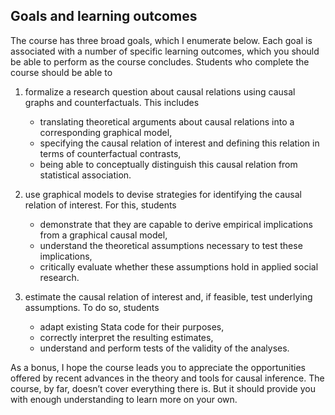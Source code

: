 
## Goals and learning outcomes

The course has three broad goals, which I enumerate below. Each goal is associated with a number of specific learning outcomes, which you should be able to perform as the course concludes. Students who complete the course should be able to

1. formalize a research question about causal relations using causal graphs and counterfactuals. This includes
   * translating theoretical arguments about causal relations into a corresponding graphical model,
   * specifying the causal relation of interest and defining this relation in terms of counterfactual contrasts,
   * being able to conceptually distinguish this causal relation from statistical association.
   
2. use graphical models to devise strategies for identifying the causal relation of interest. For this, students
   * demonstrate that they are capable to derive empirical implications from a graphical causal model,
   * understand the theoretical assumptions necessary to test these implications,
   * critically evaluate whether these assumptions hold in applied social research.
   
3. estimate the causal relation of interest and, if feasible, test underlying assumptions. To do so, students
   * adapt existing Stata code for their purposes,
   * correctly interpret the resulting estimates,
   * understand and perform tests of the validity of the analyses.
   
As a bonus, I hope the course leads you to appreciate the opportunities offered by recent advances in the theory and tools for causal inference. The course, by far, doesn’t cover everything there is. But it should provide you with enough understanding to learn more on your own.
